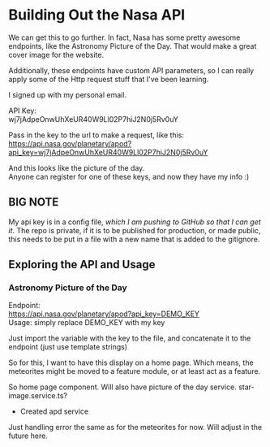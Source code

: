 # Building Out the Nasa API

We can get this to go further. In fact, Nasa has some pretty awesome endpoints, like the Astronomy Picture of the Day.
That would make a great cover image for the website.  

Additionally, these endpoints have custom API parameters, so I can really apply some of the Http request stuff that I've been learning.  

I signed up with my personal email.  

API Key:  
wj7jAdpeOnwUhXeUR40W9Ll02P7hiJ2N0j5Rv0uY  

Pass in the key to the url to make a request, like this:  
<https://api.nasa.gov/planetary/apod?api_key=wj7jAdpeOnwUhXeUR40W9Ll02P7hiJ2N0j5Rv0uY>  

And this looks like the picture of the day.  
Anyone can register for one of these keys, and now they have my info :)

## BIG NOTE

My api key is in a config file, *which I am pushing to GitHub so that I can get it*.
The repo is private, if it is to be published for production, or made public, this needs to be put in a file with a new name that is added to the gitignore.

## Exploring the API and Usage

### Astronomy Picture of the Day

Endpoint:  
<https://api.nasa.gov/planetary/apod?api_key=DEMO_KEY>  
Usage: simply replace DEMO_KEY with my key  

Just import the variable with the key to the file, and concatenate it to the endpoint (just use template strings)  

So for this, I want to have this display on a home page. Which means, the meteorites might be moved to a feature module, or at least act as a feature.  

So home page component. Will also have picture of the day service. star-image.service.ts?

- Created apd service  

Just handling error the same as for the meteorites for now. Will adjust in the future here.
